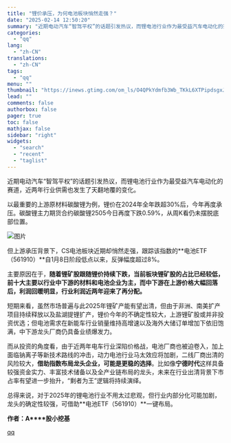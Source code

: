 ```yaml
---
title: "锂价承压，为何电池板块悄然走强？"
date: "2025-02-14 12:50:20"
summary: "近期电动汽车“智驾平权”的话题引发热议，而锂电池行业作为最受益汽车电动化的赛道，近两年行业供需也发生..."
categories:
  - "qq"
lang:
  - "zh-CN"
translations:
  - "zh-CN"
tags:
  - "qq"
menu: ""
thumbnail: "https://inews.gtimg.com/om_ls/O4QPkYdmfb3Wb_TKkL6XTPipdsgxJdTdPGJSjoRzTrEOUAA_640360/0"
lead: ""
comments: false
authorbox: false
pager: true
toc: false
mathjax: false
sidebar: "right"
widgets:
  - "search"
  - "recent"
  - "taglist"
---
```


近期电动汽车“智驾平权”的话题引发热议，而锂电池行业作为最受益汽车电动化的赛道，近两年行业供需也发生了天翻地覆的变化。

以最重要的上游原材料碳酸锂为例，锂价在2024年全年跌超30%后，今年再度承压。碳酸锂主力期货合约碳酸锂2505今日再度下跌0.59%，从周K看仍未摆脱底部位置。

![图片](https://inews.gtimg.com/om_bt/Omo_48TqP3KT7mnp3eL40hRDaf08KSABNA86s56FSG2AgAA/641)

但上游承压背景下，CS电池板块近期却悄然走强，跟踪该指数的**电池ETF（561910）**自1月8日阶段低点以来，反弹幅度超过8%。

主要原因在于，**随着锂矿股****跟随锂价持续****下跌，当前板块锂矿股的占比已经较低，前十大主要以行业中下游****的材料和电池****企业为主，而中下游在上游价格大幅回落后，利润回暖明显，行业利润近两年迎来了再分配。**

短期来看，虽然市场普遍与此2025年锂矿产能有望出清，但由于非洲、南美扩产项目持续释放以及盐湖提锂扩产，锂价今年的不确定性较大，上游锂矿股或并非投资优选；但电池需求在新能车行业销量维持高增速以及海外大储订单增加下依旧饱满，中下游龙头厂商仍具备业绩爆发力。

而从投资的角度看，由于近两年电车行业深陷价格战，电池厂商也被迫卷入，加上面临钠离子等新技术路线的冲击，动力电池行业马太效应将加剧，二线厂商出清的风险较大，**借助指数布局龙头企业，可能是更稳的选择**。比如像**宁德时代**这样具备较强资金实力、丰富技术储备以及全产业链布局的龙头，未来在行业出清背景下市占率有望进一步抬升，“剩者为王”逻辑将持续演绎。

总得来说，对于2025年的锂电池行业不用太过悲观，但行业内部分化可能加剧，龙头的确定性较强，可借助**电池ETF（561910）**一键布局。

**作者：A****股小挖基**

[qq](https://new.qq.com/rain/a/20250214A043CH00)
